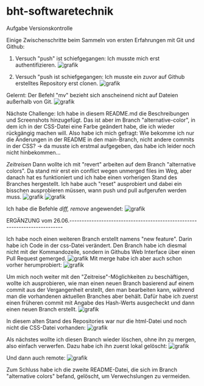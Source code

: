 # bht-softwaretechnik
Aufgabe Versionskontrolle 

Einige Zwischenschritte beim Sammeln von ersten Erfahrungen mit Git und Github: 

1. Versuch "push" ist schiefgegangen: Ich musste mich erst authentifizieren.
![grafik](https://github.com/hannah-fitz/bht-softwaretechnik/assets/170937973/607a2769-0031-4fcd-be50-c132a3db5e13)

2. Versuch "push ist schiefgegangen: Ich musste ein zuvor auf Github erstelltes Repository erst clonen.
![grafik](https://github.com/hannah-fitz/bht-softwaretechnik/assets/170937973/dac9b628-24cc-4208-b357-df583d0ecde5)

Gelernt: Der Befehl "mv" bezieht sich anscheinend nicht auf Dateien außerhalb von Git. 
![grafik](https://github.com/hannah-fitz/bht-softwaretechnik/assets/170937973/048bc771-bf67-438b-99a3-73e3a63ce4eb)

Nächste Challenge: 
Ich habe in diesem README.md die Beschreibungen und Screenshots hinzugefügt. Das ist aber im Branch "alternative-color", 
in dem ich in der CSS-Datei eine Farbe geändert habe, die ich wieder rückgängig machen will. Also habe ich mich gefragt: 
Wie bekomme ich nur die Änderungen in der README in den main-Branch, nicht andere commits in der CSS? 
-> da musste ich erstmal aufgegeben, das habe ich leider noch nicht hinbekommen... 

*Zeitreisen*
Dann wollte ich mit "revert" arbeiten auf dem Branch "alternative colors". Da stand mir erst ein conflict wegen unmerged files
im Weg, aber danach hat es funktioniert und ich habe einen vorherigen Stand des Branches hergestellt. 
Ich habe auch "reset" ausprobiert und dabei ein bisschen ausprobieren müssen, wann push und pull aufgerufen werden muss. 
![grafik](https://github.com/hannah-fitz/bht-softwaretechnik/assets/170937973/372b9201-aed2-4d3a-8783-31e05bb45d2c)
![grafik](https://github.com/hannah-fitz/bht-softwaretechnik/assets/170937973/5a8f9d25-8b0c-414a-b07d-2dd884c1612a)

Ich habe die Befehle *diff, remove* angewendet: 
![grafik](https://github.com/hannah-fitz/bht-softwaretechnik/assets/170937973/b630c8e4-8aba-4403-8d12-9268a64452c2)


ERGÄNZUNG vom 26.06.---------------------------------------------------------------------------

Ich habe noch einen weiteren Branch erstellt namens "new feature". Darin habe ich Code in der css-Datei verändert. 
Den Branch habe ich diesmal nicht mit der Kommandozeile, sondern in Githubs Web Interface über einen Pull Request gemerged. 
![grafik](https://github.com/hannah-fitz/bht-softwaretechnik/assets/170937973/466d464f-d16e-48a4-9451-69b70c503d07)
Mit merge habe ich aber auch schon vorher herumprobiert: 
![grafik](https://github.com/hannah-fitz/bht-softwaretechnik/assets/170937973/609f3348-8e1e-4443-a5db-dbc4bd9dbbe5)

Um mich noch weiter mit den "Zeitreise"-Möglichkeiten zu beschäftigen, wollte ich ausprobieren, wie man einen neuen Branch basierend auf einem
commit aus der Vergangenheit erstellt, den man bearbeiten kann, während man die vorhandenen aktuellen Branches aber behält. 
Dafür habe ich zuerst einen früheren commit mit Angabe des Hash-Werts ausgecheckt und dann einen neuen Branch erstellt. 
![grafik](https://github.com/hannah-fitz/bht-softwaretechnik/assets/170937973/4c10a811-cb89-4207-96d1-71d0d0542cde)

In diesem alten Stand des Repositories war nur die html-Datei und noch nicht die CSS-Datei vorhanden: 
![grafik](https://github.com/hannah-fitz/bht-softwaretechnik/assets/170937973/14d944e9-80bb-4933-8da8-5bf6823869f6)

Als nächstes wollte ich diesen Branch wieder löschen, ohne ihn zu mergen, also einfach verwerfen. 
Dazu habe ich ihn zuerst lokal gelöscht: 
![grafik](https://github.com/hannah-fitz/bht-softwaretechnik/assets/170937973/e7e57329-c094-4cd4-b913-1d4feda6595f)

Und dann auch remote: 
![grafik](https://github.com/hannah-fitz/bht-softwaretechnik/assets/170937973/c5071eda-401c-4b8e-bd81-978371f13c3a)

Zum Schluss habe ich die zweite README-Datei, die sich im Branch "alternative colors" befand, gelöscht, um Verwechslungen zu vermeiden. 
